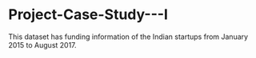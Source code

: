 # Project-Case-Study---I
This dataset has funding information of the Indian startups from January 2015 to August 2017.
